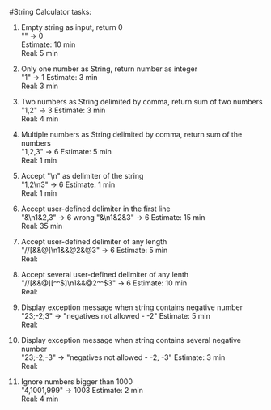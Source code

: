#String Calculator tasks:

1. Empty string as input, return 0  
"" -> 0  
Estimate: 10 min  
Real: 5 min 

2. Only one number as String, return number as integer  
"1" -> 1 
Estimate: 3 min  
Real:  3 min

2. Two numbers as String delimited by comma, return sum of two numbers  
"1,2" -> 3 
Estimate: 3 min  
Real:  4 min 

3. Multiple numbers as String delimited by comma, return sum of the numbers  
"1,2,3" -> 6 
Estimate: 5 min  
Real:  1 min 

4. Accept "\n" as delimiter of the string  
"1,2\n3" -> 6 
Estimate: 1 min  
Real:  1 min 

5. Accept user-defined delimiter in the first line  
"&\n1&2,3" -> 6 wrong
"&\n1&2&3" -> 6 
Estimate: 15 min  
Real:  35 min 


6. Accept user-defined delimiter of any length  
"//[&&@]\n1&&@2&@3" -> 6 
Estimate: 5 min  
Real:  

7. Accept several user-defined delimiter of any lenth  
"//[&&@][^^$]\n1&&@2^^$3" -> 6 
Estimate: 10 min  
Real:  

8. Display exception message when string contains negative number  
"23;-2;3" -> "negatives not allowed - -2" 
Estimate: 5 min  
Real:  

9. Display exception message when string contains several negative number  
"23;-2;-3" -> "negatives not allowed - -2, -3" 
Estimate: 3 min  
Real:  

10. Ignore numbers bigger than 1000  
"4,1001,999" -> 1003 
Estimate: 2 min  
Real:  4 min 


